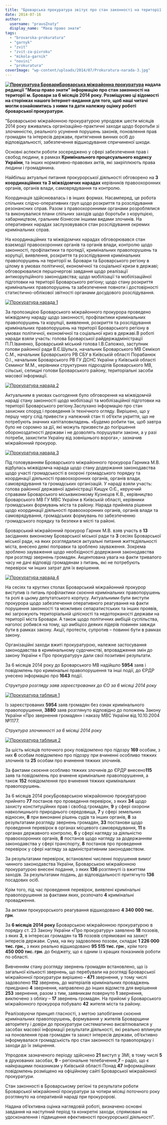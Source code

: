 ```yaml
---
title: "Броварська прокуратура звітує про стан законності на території Броварів за 6 місяців 2014 року"
date: 2014-07-16
author: 
  username: "pravoZnaty"
  display_name: "Маєш право знати"
tags: 
  - "brovarska-prokuratura"
  - "garnyk"
  - "zvit"
  - "zvit-za-pivroku"
  - "mikola-garnik"
  - "novini"
  - "prokuratura"
coverImage: "wp-content/uploads/2014/07/Prokuratura-narada-3.jpg"
---
```


**[![Прокуратура Бровари](https://mpz.brovary.org/wp-content/uploads/2014/07/Prokuratura-Brovari.jpg)](https://mpz.brovary.org/wp-content/uploads/2014/07/Prokuratura-Brovari.jpg)[Броварська міжрайонна прокуратура](http://brovaru-prokuratura.org.ua/) надала редакції "Маєш право знати" інформацію про стан законності на території м. Бровари за 6 місяців 2014 року. Розміщуємо ці відомості на сторінках нашого Інтернет-видання для того, щоб наші читачі могли ознайомитись з ними та дати належну оцінку роботі броварської прокуратури.**

"Броварською міжрайонною прокуратурою упродовж шести місяців 2014 року вживались організаційно-практичні заходи щодо боротьби зі злочинністю, реального усунення порушень законів, поновлення прав громадян та інтересів держави, притягнення винних осіб до відповідальності, забезпечення відшкодування спричиненої шкоди.

Основні аспекти роботи зосереджено у сфері забезпечення прав і свобод людини, в рамках **Кримінального процесуального кодексу України**, та інших нормативно-правових актів, які закріплюють права людини і громадянина.

Найбільш актуальні питання прокурорської діяльності обговорено на **3 координаційних та 3 міжвідомчих нарадах** керівників правоохоронних органів, органів влади, самоврядування та контролю.

Координація здійснювалась і в інших формах. Насамперед, це робота спільних слідчо-оперативних груп щодо розкриття та розслідування резонансних справ. Разом з правоохоронними органами розроблялися та виконувалися плани спільних заходів щодо боротьби з корупцією, хабарництвом, гральним бізнесом іншими видами злочинів. На оперативних нарадах заслуховувався стан розслідування окремих кримінальних справ.

На координаційних та міжвідомчих нарадах обговорювався стан взаємодії правоохоронних органів та органів влади, контролю щодо законності, профілактики та протидії, кримінальних правопорушень та корупції, виявлення, розкриття та розслідування кримінальних правопорушень на території м. Бровари та Броварського регіону в цілому в умовах політичної, економічної та соціальної кризи в державі; обговорювалися першочергові завдання щодо реалізації антикорупційного законодавства; щодо мобілізації та мобілізаційної підготовки на території Броварського регіону; щодо стану розкриття кримінальних правопорушень та забезпечення повноти і достовірності статистично-облікової звітності органами досудового розслідування.

[![Прокуратура нарада 1](https://mpz.brovary.org/wp-content/uploads/2014/07/Prokuratura-narada-1.jpg)](https://mpz.brovary.org/wp-content/uploads/2014/07/Prokuratura-narada-1.jpg)

За пропозицією Броварського міжрайонного прокурора проведено міжвідомчу нараду щодо законності, профілактики кримінальних правопорушень та корупції, виявлення, розкриття та розслідування кримінальних правопорушень на території Броварського регіону в умовах політичної, економічної та соціальної криз в державі.В роботі наради взяли участь: голова Броварської райдержадміністрації П.П.Іваненко, Броварський міський голова І.В.Сапожко, заступник голови районної ради В.Є.Шульга, начальник Броварського МВ Семікоп С.М., начальник Броварського РВ СБУ в Київській області Порабанюк О.І., начальник Броварського РВ ГУ ДСНС України у Київській області Семиног М.М., керівники структурних підрозділів Броварського МВ, сільські, селищні голови Броварського району, територіальні засоби масової інформації.

[![Прокуратура нарада 2](https://mpz.brovary.org/wp-content/uploads/2014/07/Prokuratura-narada-2.jpg)](https://mpz.brovary.org/wp-content/uploads/2014/07/Prokuratura-narada-2.jpg)

Актуальним в умовах сьогодення було обговорення на міжвідомчій нараді стану законності щодо мобілізації та мобілізаційної підготовки на території Броварського регіону.Заслухано інформацію про стан захисних споруд і проведення їх технічного огляду. Вирішено, що у першу чергу слід привести у належний стан ті об’єкти укриття, що не потребують значних капіталовкладень. «Будемо робити так, щоб завтра було не соромно за дії, які можуть призвести до погіршення обороноздатності держави і не дозволять порушувати закони, а у разі потреби, захистити Україну від зовнішнього ворога»,- зазначив міжрайонний прокурор.

[![Прокуратура нарада 3](https://mpz.brovary.org/wp-content/uploads/2014/07/Prokuratura-narada-3.jpg)](https://mpz.brovary.org/wp-content/uploads/2014/07/Prokuratura-narada-3.jpg)

Під головуванням Броварського міжрайонного прокурора Гарника М.В. відбулась міжвідомча нарада щодо стану додержання законодавства щодо участі громадськості в охороні громадського порядку та координації діяльності правоохоронних органів, органів влади, самоврядування та громадських організацій. У нараді взяли участь: голова районної державної адміністрації Кищук О.Є., керуючий справами Броварського міськвиконкому Кузнєцов К.В., керівництво Броварського МВ ГУ МВС України в Київській області, керівники громадських формувань міста та району. Нарада прийняла рішення щодо координації діяльності правоохоронних органів, органів влади та самоврядування, громадських формувань по забезпеченню громадського порядку та безпеки в місті та районі.

Броварський міжрайонний прокурор Гарник М.В. взяв участь в **13** засіданнях виконкому Броварської міської ради та **3** сесіях Броварської міської ради, на яких розглядалися актуальні питання життєдіяльності міста, внесено деякі поправки та зроблено зауваження. Зокрема зроблено зауваження щодо необхідності додержання законодавства при розгляді звернень громадян. Акцентована увага на факти тривалого часу не дачі відповіді громадянам з питань, які не потребують перевірок чи інших затрат для їх вирішення.

[![Прокуратура нарада 4](https://mpz.brovary.org/wp-content/uploads/2014/07/Prokuratura-narada-4.jpg)](https://mpz.brovary.org/wp-content/uploads/2014/07/Prokuratura-narada-4.jpg)

На сесіях та круглих столах Броварський міжрайонний прокурор виступив із питань профілактики скоєння кримінальних правопорушень та ролі в цьому депутатського корпусу. Актуальними були виступи прокурора щодо забезпечення оперативного реагування на факти порушення законності та можливих сепаратистських та інших проявів, які загрожують територіальній цілісності та недоторканості держави на території міста Бровари. А також щодо політичних амбіцій суспільства, наголос робився на тому, що амбіціоз деяких лідерів повинен завжди бути в рамках закону. Акції, протести, супротив – повинні бути в рамках закону.

Організаційні заходи вжиті прокуратурою, належне застосування законодавства в кримінальному судочинстві, впровадження змін до закону України « Про прокуратуру» дали свої позитивні результати.

За 6 місяців 2014 року до Броварського МВ надійшло **5954** заяв і повідомлень про кримінальні правопорушення та інші події, до ЄРДР унесено інформацію про **1643** події.

_Структура розгляду заяв зареєстрованих до ЄО за 6 місяці 2014 року_

[![Прокуратура таблиця 1](https://mpz.brovary.org/wp-content/uploads/2014/07/Prokuratura-tablitsya-1.jpg)](https://mpz.brovary.org/wp-content/uploads/2014/07/Prokuratura-tablitsya-1.jpg)

Із зареєстрованих **5954** заяв громадян без ознак кримінального правопорушення, **3880** заяв розглянуто відповідно до положень Закону України «Про звернення громадян» і наказу МВС України від 10.10.2004 №1177.

_Структура злочинності за 6 місяці 2014 року_

[![Прокуратура таблиця 2](https://mpz.brovary.org/wp-content/uploads/2014/07/Prokuratura-tablitsya-2.jpg)](https://mpz.brovary.org/wp-content/uploads/2014/07/Prokuratura-tablitsya-2.jpg)

За шість місяців поточного року повідомлено про підозру **169** особам, з них **6** особам повідомлено про підозру при вчиненні особливо тяжких злочинів та **25** особам про вчинення тяжких злочинів.

За фактами скоєння особливо тяжких злочинів до ЄРДР внесено**115** заяв та повідомлень про вчинене кримінальне правопорушення, а також **152** повідомлення про вчинення тяжких кримінальних правопорушень.

За 6 місяців 2014 рокуБроварською міжрайонною прокуратурою прийнято **77** постанов про проведення перевірок, з яких **34** щодо захисту конституційних прав і свобод громадян, **9** у сфері охорони навколишнього природнього середовища, **7** у сфері земельних відносин, **8** при виконанні рішень судів та інших органів, **8** за результатами розгляду звернень громадян, **33** постанови щодо проведення перевірок в органах місцевого самоврядування, **11** в органах державного контролю, **6** у сфері нагляду за діяльністю правоохоронних органів, **8** постанов щодо нагляду за додержанням законодавства у сфері транспорту, **8** постанов про проведення перевірок у сфері нагляду за адміністративним законодавством.

За результатами перевірок, встановлені численні порушення вимог чинного законодавства України, Броварською міжрайонною прокуратурою внесені подання, з яких **136** розглянуті із вжиттям заходів. За результатами подань, до відповідальності притягнуто **136** посадових осіб.

Крім того, під час проведення перевірок, виявлені кримінальні правопорушення за фактами яких, розпочато **4** кримінальні провадження.

За актами прокурорського реагування відшкодовано **4 340 000 тис. грн**.

За **6 місяців 2014 року** Броварською міжрайонною прокуратурою в порядку ст. 23 Закону України «Про прокуратуру» заявлено **18** позовів, з яких **3**, в інтересах громадян та **15** позовів спрямовані на захист інтересів держави. Сума, на яку задоволено позови, складає **1 226 000 тис. грн.,** з яких реально відшкодовано **95 515 тис. грн**., крім того **450 000 тис. грн**. до бюджету, що є одним із кращих показників роботи по області.

Вивченням стану розгляду звернень громадян встановлено, що із загальної кількості звернень, що перебували на розгляді Броварської міжрайонної прокуратури вирішено **– 471** звернення, у тому числі задоволено **112** звернень, до матеріалів кримінальних проваджень приєднано **4** звернення, направлено до інших відомств для вирішення **253** звернення, разом з тим, заявникам повернуто **1** звернення, виключено з обліку – **17** звернень громадян. На прийомі у Броварського міжрайонного прокурора побувало **42** жителя міста та району.

Реалізовуючи принцип гласності, з метою запобігання скоєння кримінальних правопорушень, формування у жителів Броварщини авторитету і довіри до прокуратури систематично висвітлювалися у засобах масової інформації результати діяльності, які реально вплинули на поновлення прав громадян та захист інтересів держави, об’єктивно інформувалася громадськість про стан законності та правопорядку і заходи до їх зміцнення.

Упродовж зазначеного періоду здійснено **21** виступ у ЗМІ, в тому числі **5** в друкованих засобах, **9** – регіональне телебачення,**7** – радіо, що є найкращими показникам у Київській області Понад **47** інформаційних повідомлень розміщено на офіційному сайті Броварської міжрайонної прокуратури.

Стан законності в Броварському регіоні та результати роботи Броварської міжрайонної прокуратури за чотири місяці поточного року розглянуто на оперативній нараді при прокуророві.

Надана об’єктивна оцінка наглядовій роботі, визначено основні завдання на наступний період та конкретні заходи, спрямовані на удосконалення і підвищення ефективності прокурорської діяльності".
